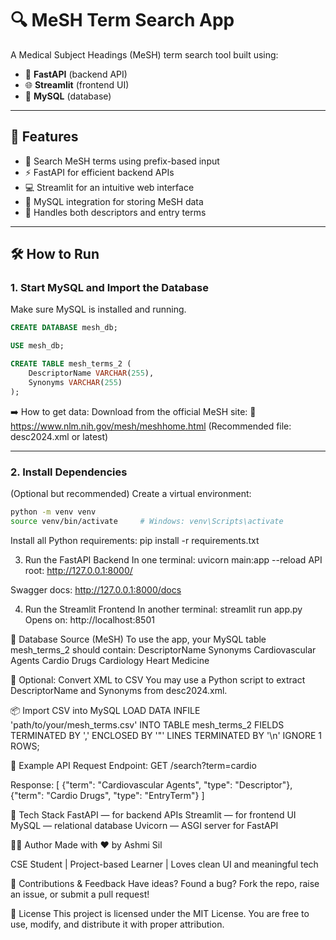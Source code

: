 # 🔍 MeSH Term Search App

A Medical Subject Headings (MeSH) term search tool built using:
- 🚀 **FastAPI** (backend API)
- 🌐 **Streamlit** (frontend UI)
- 🐬 **MySQL** (database)

---

## 🧩 Features

- 🔎 Search MeSH terms using prefix-based input
- ⚡ FastAPI for efficient backend APIs
- 💻 Streamlit for an intuitive web interface
- 🐬 MySQL integration for storing MeSH data
- 🔄 Handles both descriptors and entry terms

---

## 🛠️ How to Run

### 1. Start MySQL and Import the Database
Make sure MySQL is installed and running.

```sql
CREATE DATABASE mesh_db;

USE mesh_db;

CREATE TABLE mesh_terms_2 (
    DescriptorName VARCHAR(255),
    Synonyms VARCHAR(255)
);
```

➡️ How to get data:
Download from the official MeSH site:
🔗 https://www.nlm.nih.gov/mesh/meshhome.html
(Recommended file: desc2024.xml or latest)

---

### 2. Install Dependencies
(Optional but recommended) Create a virtual environment:
```bash
python -m venv venv
source venv/bin/activate     # Windows: venv\Scripts\activate
```
Install all Python requirements:
pip install -r requirements.txt

3. Run the FastAPI Backend
In one terminal:
uvicorn main:app --reload
API root: http://127.0.0.1:8000/

Swagger docs: http://127.0.0.1:8000/docs

4. Run the Streamlit Frontend
In another terminal:
streamlit run app.py
Opens on: http://localhost:8501

🧬 Database Source (MeSH)
To use the app, your MySQL table mesh_terms_2 should contain:
DescriptorName	Synonyms
Cardiovascular Agents	Cardio Drugs
Cardiology	Heart Medicine

🔄 Optional: Convert XML to CSV
You may use a Python script to extract DescriptorName and Synonyms from desc2024.xml.

📦 Import CSV into MySQL
LOAD DATA INFILE 'path/to/your/mesh_terms.csv'
INTO TABLE mesh_terms_2
FIELDS TERMINATED BY ',' 
ENCLOSED BY '"'
LINES TERMINATED BY '\n'
IGNORE 1 ROWS;

💬 Example API Request
Endpoint:
GET /search?term=cardio

Response:
[
  {"term": "Cardiovascular Agents", "type": "Descriptor"},
  {"term": "Cardio Drugs", "type": "EntryTerm"}
]

🧰 Tech Stack
FastAPI — for backend APIs
Streamlit — for frontend UI
MySQL — relational database
Uvicorn — ASGI server for FastAPI

🙋‍♀️ Author
Made with ❤️ by Ashmi Sil

CSE Student | Project-based Learner | Loves clean UI and meaningful tech

🌟 Contributions & Feedback
Have ideas? Found a bug?
Fork the repo, raise an issue, or submit a pull request!

🪪 License
This project is licensed under the MIT License.
You are free to use, modify, and distribute it with proper attribution.


